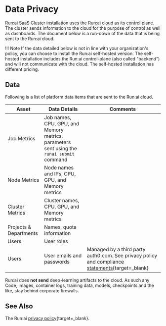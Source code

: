 # Data Privacy  

Run:ai [SaaS Cluster installation](../admin/runai-setup/installation-types.md) uses the Run:ai cloud as its control plane. The cluster sends information to the cloud for the purpose of control as well as dashboards. The document below is a run-down of the data that is being sent to the Run:ai cloud.


!!! Note
    If the data detailed below is not in line with your organization's policy, you can choose to install the Run:ai self-hosted version. The self-hosted installation includes the Run:ai control-plane (also called "backend") and will not communicate with the cloud. The self-hosted installation has different pricing. 


## Data

Following is a list of platform data items that are sent to the Run:ai cloud.

| Asset   | Data Details  | Comments |
|---------|---------------|-----------|
| Job Metrics | Job names, CPU, GPU, and Memory metrics, parameters sent using the `runai submit` command |  |
| Node Metrics | Node names and IPs, CPU, GPU, and Memory metrics |  |
| Cluster Metrics | Cluster names, CPU, GPU, and Memory metrics |  |
| Projects & Departments | Names, quota information |  |
| Users | User roles |  |
| Users | User emails and passwords | Managed by a third party auth0.com. See privacy policy and compliance [statements](https://auth0.com/security){target=_blank} |

Run:ai does __not send__ deep-learning artifacts to the cloud. As such any Code, images, container logs, training data, models, checkpoints and the like, stay behind corporate firewalls. 


## See Also

The Run:ai [privacy policy](https://www.run.ai/privacy/){target=_blank}. 
